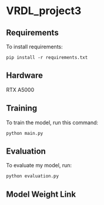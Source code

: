 # VRDL_project3

## Requirements

To install requirements:

```setup
pip install -r requirements.txt
```

## Hardware

RTX A5000

## Training

To train the model, run this command:

```train
python main.py
```

## Evaluation

To evaluate my model, run:

```eval
python evaluation.py
```
## Model Weight Link

